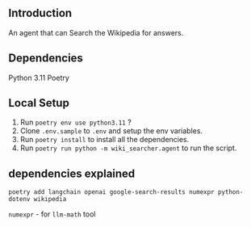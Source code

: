 ## Introduction
An agent that can Search the Wikipedia for answers.

## Dependencies
Python 3.11
Poetry

## Local Setup
1. Run `poetry env use python3.11` ?
2. Clone `.env.sample` to `.env` and setup the env variables.
3. Run `poetry install` to install all the dependencies.
4. Run `poetry run python -m wiki_searcher.agent` to run the script.

## dependencies explained

`poetry add langchain openai google-search-results numexpr python-dotenv wikipedia`

`numexpr` - for `llm-math` tool

